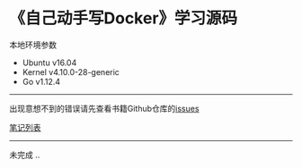 # 《自己动手写Docker》学习源码

本地环境参数
- Ubuntu v16.04
- Kernel v4.10.0-28-generic
- Go v1.12.4

---

出现意想不到的错误请先查看书籍Github仓库的[issues](https://github.com/xianlubird/mydocker/issues)

[笔记列表](https://blog.schwarzeni.com/tags/Docker/)

---

未完成 ..
